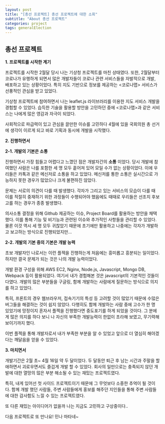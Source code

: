 ```yaml
---
layout: post
title: "[총선 프로젝트] 총선 프로젝트에 대한 소회"
subtitle: "About 총선 프로젝트"
categories: project
tags: generalElection
---
```



## 총선 프로젝트

**1. 프로젝트를 시작한 계기**

프로젝트를 시작한 2월달 당시 나는 기상청 프로젝트를 마친 상태였다. 또한, 2월달부터 코로나가 유행하게 되면서 많은 개발자들이 코로나 관련 서비스들을 자발적으로 개발, 배포하고 있는 상황이었다. 특히 지도 기반으로 정보를 제공하는 <코로나맵> 서비스가 선풍적인 관심을 받고 있었다.

기상청 프로젝트에 참여하면서 나는 leaflet.js 라이브러리를 이용한 지도 서비스 개발을 경험할 수 있었다. 습득한 기술을 활용할 방안을 고민하던 중에 <코로나맵>과 같은 서비스는 나에게 많은 영감과 자극이 되었다.

사회적으로 파급력이 있고 관심을 끌만한 이슈를 고민하다 4월에 있을 국회의원 총 선거에 생각이 이르게 되고 바로 기획과 동시에 개발을 시작했다.

**2. 진행하면서**

**2-1. 개발의 기본은 소통**

진행하면서 가장 힘들고 어렵다고 느꼈던 점은 개발자간의 **소통** 이었다. 당시 개발에 참여했던 사람은 나를 포함한 세 명 모두 흩어져 있어 모일 수가 없는 상황이었다. 이에 우리들은 카톡과 같은 메신저로 소통을 하고 있었다. 메신저를 통한 소통은 실시간으로 가능하지 못한 경우가 많았으나 크게 불편하진 않았다.

문제는 서로의 의견이 다를 때 발생했다. 각자가 그리고 있는 서비스의 모습이 다를 때 이를 적절히 중재하기 위한 과정들이 수행되어야 했음에도 때때로 우리들은 선조치 후보고를 하는 경우가 종종 발생했다.

의사소통 결정을 위해 Github 제공하는 이슈, Project Board를 활용하는 방안을 채택했다. 이를 통해 기능 및 비기능과 관련된 이슈와 추가적인 사항들을 관리할 수 있었다. 물론 이것 역시 세 명 모두 귀찮았기 때문에 초기에만 활용하고 나중에는 각자가 개발하고 보고하는 방식으로 진행되었지만...

**2-2. 개발의 기본 중의 기본은 개발 능력**

초보 개발자인 나로서는 이런 플젝을 진행하는게 처음에는 흥미롭고 흥분되는 일이었다. 하지만 결국 문제가 되는 것은 나의 개발 능력이었다.

개발 환경 구성을 위해 AWS EC2, Nginx, Node.js, Javascript, Mongo DB, Webpack 등이 활용되었다. 여기서 내가 경험해본 것은 javascript의 기본적인 것들이 다였다. 개발의 많은 부분들을 구글링, 함께 개발하는 사람에게 질문하는 방식으로 의지를 하고 있었다.

특히, 프론트의 경우 웹브라우저, 접속기기의 특성 등 고려할 것이 많았기 때문에 수많은 버그들을 해결하는 것이 쉽지 않았다.
다행히도 함께 개발하는 사람 중에 고수가 한 명 있었기에 망정이지 혼자서 플젝을 진행했다면 중도포기를 하게 되었을 것이다. 그 분에게 많은 의지를 하다 보니 나 자신의 부족한 개발능력이 한없이 초라해 보였고, 무기력해보이기까지 했다.

이번 플젝을 통해 개발자로서 내가 부족한 부분을 알 수 있었고 앞으로 더 열심히 해야겠다는 깨달음을 얻을 수 있었다.

**3. 마치면서**

개발기간은 2월 초~ 4월 16일 약 두 달이었다. 두 달동안 퇴근 후 남는 시간과 주말을 할애하면서 괴로우면서도 즐겁게 개발 할 수 있었다. 회사의 일만으로는 충족되지 않던 개발에 대한 열망의 많은 부분 해소될 수 있는 재밌는 프로젝트였다.

특히, 내게 있어선 첫 사이드 프로젝트이기 때문에 그 무엇보다 소중한 추억이 될 것이다. 함께 개발 했던 사람들, 주변 사람들에게 홍보를 해주던 지인들을 통해 주변 사람들에 대한 감사함도 느낄 수 있는 프로젝트였다.

또 다른 재밌는 아이디어가 없을까 나는 지금도 고민하고 구상중이다..

다음 프로젝트로 또 만나요! 민나 마타네~
